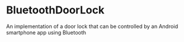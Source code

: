 # BluetoothDoorLock
An implementation of a door lock that can be controlled by an Android smartphone app using Bluetooth


